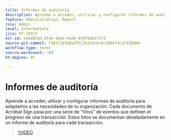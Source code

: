 ```yaml
---
title: Informes de auditoría
description: Aprende a acceder, utilizar y configurar informes de auditoría para adaptarlos a las necesidades de tu organización
feature: Administration, Report
role: Admin
level: Intermediate
jira: KT-15917
exl-id: eed40c8d-8f4d-4bee-9a40-929f8d4171fd
source-git-commit: f3017163d6edf5c2b3e3c6c6c388bf4c1f338084
workflow-type: tm+mt
source-wordcount: '63'
ht-degree: 0%

---
```


# Informes de auditoría

Aprende a acceder, utilizar y configurar informes de auditoría para adaptarlos a las necesidades de tu organización. Cada documento de Acrobat Sign pasa por una serie de &quot;hitos&quot; de eventos que definen el progreso de una transacción. Estos hitos se documentan detalladamente en un informe de auditoría para cada transacción.

>[!VIDEO](https://video.tv.adobe.com/v/3448548?quality=12&learn=on&hidetitle=true&captions=spa)
